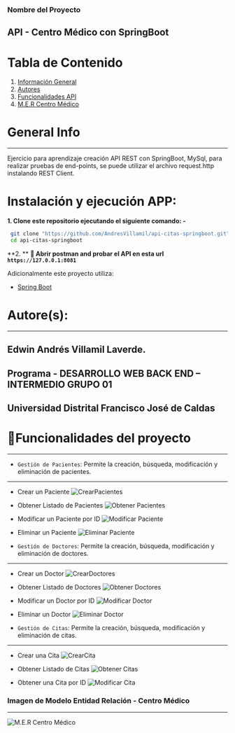 ### Nombre del Proyecto
##  API - Centro Médico con SpringBoot

# Tabla de Contenido
1. [Información General](#general-info)
2. [Autores](#autores)
3. [Funcionalidades API](#funcionalidades)
4. [M.E.R Centro Médico](#MER)


# General Info
***
Ejercicio para aprendizaje creación API REST con SpringBoot, MySql, para realizar pruebas de end-points, se puede utilizar el archivo request.http instalando REST Client. 

# Instalación y ejecución APP:

**1. Clone este repositorio ejecutando el siguiente comando: -**

```bash
 git clone "https://github.com/AndresVillamil/api-citas-springboot.git"
 cd api-citas-springboot
```

**2. ** **🎉 Abrir postman and probar el API en esta url `https://127.0.0.1:8081`**



Adicionalmente este proyecto utiliza:

- [Spring Boot](https://springboot.io)


# Autore(s):
***
## Edwin Andrés Villamil Laverde. 
## Programa - DESARROLLO WEB BACK END – INTERMEDIO GRUPO 01
## Universidad Distrital Francisco José de Caldas

# :hammer:Funcionalidades del proyecto
***
- `Gestión de Pacientes`: Permite la creación, búsqueda, modificación y eliminación de pacientes.
***
-  Crear un Paciente
![CrearPacientes](./Pruebas-api/Pacientes/CrearPacientes.png)

-  Obtener Listado de Pacientes
![Obtener Pacientes](./Pruebas-api/Pacientes/ObtenerPacientes.png)

-  Modificar un Paciente por ID
![Modificar Paciente](./Pruebas-api/Pacientes/ModificarUnPaciente.png)

-  Eliminar un Paciente
![Eliminar Paciente](./Pruebas-api/Pacientes/BorrarUnPaciente.png)

- `Gestión de Doctores`: Permite la creación, búsqueda, modificación y eliminación de doctores.
***
-  Crear un Doctor
![CrearDoctores](./Pruebas-api/Doctores/CrearDoctor.png)

-  Obtener Listado de Doctores
![Obtener Doctores](./Pruebas-api/Doctores/ObteneerDoctores.png)

-  Modificar un Doctor por ID
![Modificar Doctor](./Pruebas-api/Doctores/ModificarUnDoctor.png)

-  Eliminar un Doctor
![Eliminar Doctor](./Pruebas-api/Doctores/EliminarDoctor.png)



- `Gestión de Citas`: Permite la creación, búsqueda, modificación y eliminación de citas.
***
-  Crear una Cita
![CrearCita](./Pruebas-api/Citas/CrearCitas.png)

-  Obtener Listado de Citas
![Obtener Citas](./Pruebas-api/Citas/ObtenerCitas.png)

-  Obtener una Cita por ID
![Modificar Cita](./Pruebas-api/Citas/ObtenerUnaCita.png)




### Imagen de Modelo Entidad Relación - Centro Médico
***
![M.E.R Centro Médico](/ModeloEntidadRelacion-Proyecto.png)
